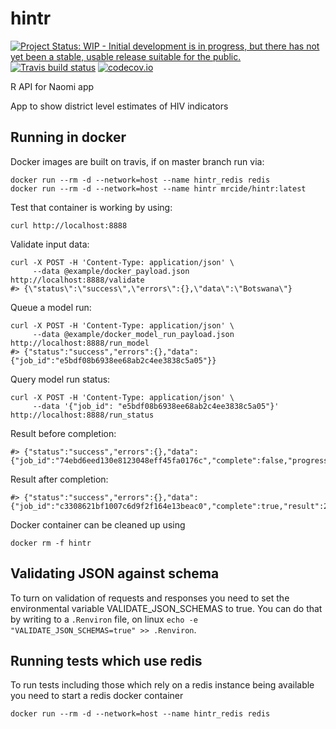 # hintr

<!-- badges: start -->
[![Project Status: WIP - Initial development is in progress, but there has not yet been a stable, usable release suitable for the public.](http://www.repostatus.org/badges/latest/wip.svg)](http://www.repostatus.org/#wip)
[![Travis build status](https://travis-ci.org/mrc-ide/hintr.svg?branch=master)](https://travis-ci.org/mrc-ide/hintr)
[![codecov.io](https://codecov.io/github/mrc-ide/hintr/coverage.svg?branch=master)](https://codecov.io/github/mrc-ide/hintr?branch=master)
<!-- badges: end -->

R API for Naomi app

App to show district level estimates of HIV indicators

## Running in docker

Docker images are built on travis, if on master branch run via:
```
docker run --rm -d --network=host --name hintr_redis redis
docker run --rm -d --network=host --name hintr mrcide/hintr:latest
```

Test that container is working by using:
```
curl http://localhost:8888
```

Validate input data:
```
curl -X POST -H 'Content-Type: application/json' \
     --data @example/docker_payload.json http://localhost:8888/validate
#> {\"status\":\"success\",\"errors\":{},\"data\":\"Botswana\"}
```

Queue a model run:
```
curl -X POST -H 'Content-Type: application/json' \
     --data @example/docker_model_run_payload.json http://localhost:8888/run_model
#> {"status":"success","errors":{},"data":{"job_id":"e5bdf08b6938ee68ab2c4ee3838c5a05"}}
```

Query model run status:
```
curl -X POST -H 'Content-Type: application/json' \
     --data '{"job_id": "e5bdf08b6938ee68ab2c4ee3838c5a05"}' http://localhost:8888/run_status
```

Result before completion:
```
#> {"status":"success","errors":{},"data":{"job_id":"74ebd6eed130e8123048eff45fa0176c","complete":false,"progress":"50%","timeRemaining":"10s"}}
```

Result after completion:
```
#> {"status":"success","errors":{},"data":{"job_id":"c3308621bf1007c6d9f2f164e13beac0","complete":true,"result":2}}
```

Docker container can be cleaned up using
```
docker rm -f hintr
```

## Validating JSON against schema

To turn on validation of requests and responses you need to set the environmental variable VALIDATE_JSON_SCHEMAS to true. You can do that by writing to a `.Renviron` file, on linux `echo -e "VALIDATE_JSON_SCHEMAS=true" >> .Renviron`.


## Running tests which use redis

To run tests including those which rely on a redis instance being available you need to start a redis docker container
```
docker run --rm -d --network=host --name hintr_redis redis
```
